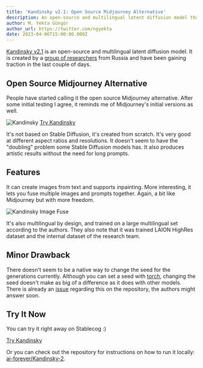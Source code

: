 ```yaml
---
title: 'Kandinsky v2.1: Open Source Midjourney Alternative'
description: An open-source and multilingual latent diffusion model that shows similarities to Midjourney's initial versions. It is now available on Stablecog!
author: M. Yekta Güngör
author_url: https://twitter.com/ngyekta
date: 2023-04-06T15:00:00.000Z
---
```


[Kandinsky v2.1](https://github.com/ai-forever/Kandinsky-2) is an open-source and multilingual latent diffusion model. It is created by a [group of researchers](https://github.com/ai-forever/Kandinsky-2#authors) from Russia and have been gaining traction in the last couple of days.

## Open Source Midjourney Alternative

People have started calling it the open source Midjourney alternative. After some initial testing I agree, it reminds me of Midjourney's initial versions as well.

![Kandinsky](https://ba.stablecog.com/blog/kandinsky.jpg)<!--rehype:width=3840&height=3208-->
[Try Kandinsky](https://stablecog.com/?mi=22b0857d-7edc-4d00-9cd9-45aa509db093)<!--rehype:button=true&width-full=true-->

It's not based on Stable Diffusion, it's created from scratch. It's very good at different aspect ratios and resolutions. It doesn't seem to have the "doubling" problem some Stable Diffusion models has. It also produces artistic results without the need for long prompts.

## Features

It can create images from text and supports inpainting. More interesting, it lets you fuse multiple images and prompts together. Again, a bit like Midjourney but with more freedom.

![Kandinsky Image Fuse](https://ba.stablecog.com/blog/kandinsky-image-fuse-code.jpg)<!--rehype:width=2560&height=1122-->

It's also multilingual by design, and trained on a large multilingual set according to the authors. They also note that it was trained LAION HighRes dataset and the internal dataset of the research team.

## Minor Drawback

There doesn't seem to be a native way to change the seed for the generations currently. Although you can set a seed with [torch](https://pytorch.org/), changing the seed doesn't make as big of a difference as it does with other models. There is already an [issue](https://github.com/ai-forever/Kandinsky-2/issues/27) regarding this on the repository, the authors might answer soon.

## Try It Now

You can try it right away on Stablecog :)

[Try Kandinsky](https://stablecog.com/?mi=22b0857d-7edc-4d00-9cd9-45aa509db093)<!--rehype:button=true-->

Or you can check out the repository for instructions on how to run it locally: [ai-forever/Kandinsky-2](https://github.com/ai-forever/Kandinsky-2).

